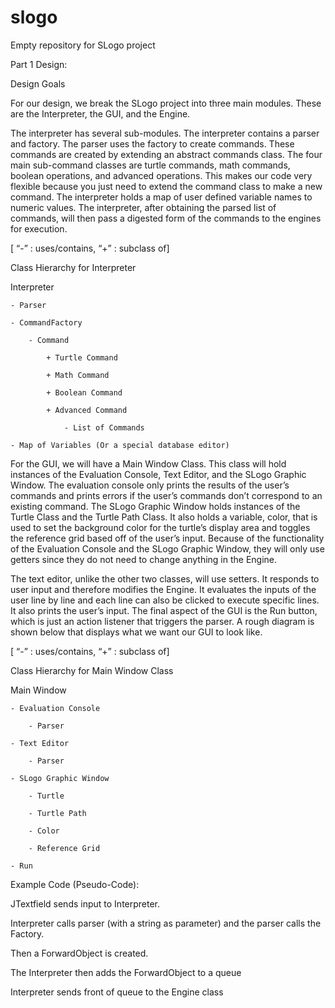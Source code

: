 slogo
=====

Empty repository for SLogo project

Part 1 Design:

Design Goals

For our design, we break the SLogo project into three main modules. These are the Interpreter, the GUI, and the Engine.

The interpreter has several sub-modules. The interpreter contains a parser and factory. The parser uses the factory to create commands. These commands are created by extending an abstract commands class. The four main sub-command classes are turtle commands, math commands, boolean operations, and advanced operations. This makes our code very flexible because you just need to extend the command class to make a new command. The interpreter holds a map of user defined variable names to numeric values. The interpreter, after obtaining the parsed list of commands, will then pass a digested form of the commands to the engines for execution.

[ “-” : uses/contains, “+” : subclass of] 

Class Hierarchy for Interpreter

Interpreter

	- Parser

	- CommandFactory

		- Command

			+ Turtle Command

			+ Math Command

			+ Boolean Command

			+ Advanced Command

				- List of Commands

	- Map of Variables (Or a special database editor)		

For the GUI, we will have a Main Window Class. This class will hold instances of the Evaluation Console, Text Editor, and the SLogo Graphic Window. The evaluation console only prints the results of the user’s commands and prints errors if the user’s commands don’t correspond to an existing command. The SLogo Graphic Window holds instances of the Turtle Class and the Turtle Path Class. It also holds a variable, color, that is used to set the background color for the turtle’s display area and toggles the reference grid based off of the user’s input.  Because of the functionality of the Evaluation Console and the SLogo Graphic Window, they will only use getters since they do not need to change anything in the Engine.

The text editor, unlike the other two classes, will use setters. It responds to user input and therefore modifies the Engine. It evaluates the inputs of the user line by line and each line can also be clicked to execute specific lines. It also prints the user’s input. The final aspect of the GUI is the Run button, which is just an action listener that triggers the parser. A rough diagram is shown below that displays what we want our GUI to look like.

[ “-” : uses/contains, “+” : subclass of]

Class Hierarchy for Main Window Class

Main Window

	- Evaluation Console

		- Parser

	- Text Editor

		- Parser

	- SLogo Graphic Window

		- Turtle

		- Turtle Path

		- Color

		- Reference Grid

	- Run

Example Code (Pseudo-Code):

JTextfield sends input to Interpreter.

Interpreter calls parser (with a string as parameter) and the parser calls the Factory. 

Then a ForwardObject is created. 

The Interpreter then adds the ForwardObject to a queue 

Interpreter sends front of queue to the Engine class
